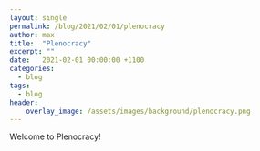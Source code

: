 ```yaml
---
layout: single
permalink: /blog/2021/02/01/plenocracy
author: max
title:  "Plenocracy"
excerpt: ""
date:   2021-02-01 00:00:00 +1100
categories:
  - blog
tags:
  - blog
header:
    overlay_image: /assets/images/background/plenocracy.png  
---
```


Welcome to Plenocracy!
